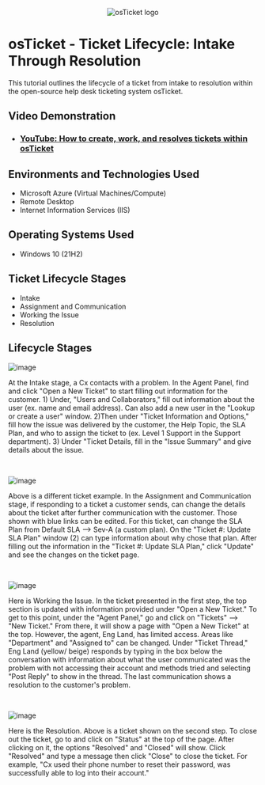 <p align="center">
<img src="https://i.imgur.com/Clzj7Xs.png" alt="osTicket logo"/>
</p>

<h1>osTicket - Ticket Lifecycle: Intake Through Resolution</h1>
This tutorial outlines the lifecycle of a ticket from intake to resolution within the open-source help desk ticketing system osTicket.<br />


<h2>Video Demonstration</h2>

- ### [YouTube: How to create, work, and resolves tickets within osTicket](https://www.youtube.com)

<h2>Environments and Technologies Used</h2>

- Microsoft Azure (Virtual Machines/Compute)
- Remote Desktop
- Internet Information Services (IIS)

<h2>Operating Systems Used </h2>

- Windows 10</b> (21H2)

<h2>Ticket Lifecycle Stages</h2>

- Intake
- Assignment and Communication
- Working the Issue
- Resolution

<h2>Lifecycle Stages</h2>

![image](https://github.com/user-attachments/assets/9256823b-663b-49d8-9bd0-a384f393900a)

<p>
At the Intake stage, a Cx contacts with a problem. In the Agent Panel, find and click "Open a New Ticket" to start filling out information for the customer. 1) Under, "Users and Collaborators," fill out information about the user (ex. name and email address). Can also add a new user in the "Lookup or create a user" window. 2)Then under "Ticket Information and Options," fill how the issue was delivered by the customer, the Help Topic, the SLA Plan, and who to assign the ticket to (ex. Level 1 Support in the Support department). 3) Under "Ticket Details, fill in the "Issue Summary" and give details about the issue.
</p>
<br />

![image](https://github.com/user-attachments/assets/9e4ef3dc-d1aa-4c10-8f96-e4fa0504ca9d)

<p>
Above is a different ticket example. In the Assignment and Communication stage, if responding to a ticket a customer sends, can change the details about the ticket after further communication with the customer. Those shown with blue links can be edited. For this ticket, can change the SLA Plan from Default SLA --> Sev-A (a custom plan). On the "Ticket #: Update SLA Plan" window (2) can type information about why chose that plan. After filling out the information in the "Ticket #: Update SLA Plan," click "Update" and see the changes on the ticket page.
</p>
<br />

![image](https://github.com/user-attachments/assets/bb4d2b0c-a504-4ebc-9855-652204caa3b9)


<p>
Here is Working the Issue. In the ticket presented in the first step, the top section is updated with information provided under "Open a New Ticket." To get to this point, under the "Agent Panel," go and click on "Tickets" --> "New Ticket." From there, it will show a page with "Open a New Ticket" at the top. However, the agent, Eng Land, has limited access. Areas like "Department" and "Assigned to" can be changed. Under "Ticket Thread," Eng Land (yellow/ beige) responds by typing in the box below the conversation with information about what the user communicated was the problem with not accessing their account and methods tried and selecting "Post Reply" to show in the thread. The last communication shows a resolution to the customer's problem.
</p>
<br />

![image](https://github.com/user-attachments/assets/7a2efaa1-75b9-4972-9c91-e57659838c89)

<p>
Here is the Resolution. Above is a ticket shown on the second step. To close out the ticket, go to and click on "Status" at the top of the page. After clicking on it, the options "Resolved" and "Closed" will show. Click "Resolved" and type a message then click "Close" to close the ticket. For example, "Cx used their phone number to reset their password, was successfully able to log into their account."
</p>
<br />

